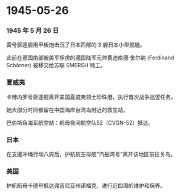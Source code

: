 # 1945-05-26

### 1945 年 5 月 26 日

雷号驱逐舰用甲板炮击沉了日本西部的 3 艘日本小型舰艇。

此前在德国南部被美军俘虏的德国陆军元帅费迪南德·舍尔纳 (Ferdinand
Schörner) 被移交给苏联 SMERSH 特工。

### 夏威夷

卡博内罗号驱逐舰离开美国夏威夷领土珍珠港，执行首次战争巡逻任务。

她大部分时间都留在中国海岸台湾岛附近的救生站。

巴伯斯角海军航空站：航母夜间航空队52（CVGN-52）抵达。

### 日本

在支援冲绳行动八周后，护航航空母舰"汽船湾号"离开该地区前往关岛。

### 美国

护航航母卡德号抵达弗吉尼亚州诺福克，进行近四周的维护和保养。